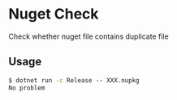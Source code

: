 # Nuget Check

Check whether nuget file contains duplicate file

## Usage

````cmd
$ dotnet run -c Release -- XXX.nupkg
No problem
````